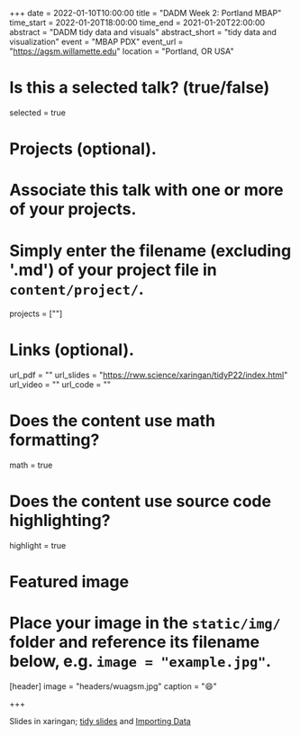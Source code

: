 +++ 
date = 2022-01-10T10:00:00 
title = "DADM Week 2: Portland MBAP" 
time_start = 2022-01-20T18:00:00
time_end = 2021-01-20T22:00:00 
abstract = "DADM tidy data and visuals"
abstract_short = "tidy data and visualization" 
event = "MBAP PDX" 
event_url = "<https://agsm.willamette.edu>" 
location = "Portland, OR USA"

# Is this a selected talk? (true/false)

selected = true

# Projects (optional).

# Associate this talk with one or more of your projects.

# Simply enter the filename (excluding '.md') of your project file in `content/project/`.

projects = [""]

# Links (optional).

url_pdf = "" 
url_slides = "<https://rww.science/xaringan/tidyP22/index.html>"
url_video = "" 
url_code = ""

# Does the content use math formatting?

math = true

# Does the content use source code highlighting?

highlight = true

# Featured image

# Place your image in the `static/img/` folder and reference its filename below, e.g. `image = "example.jpg"`.

[header] 
image = "headers/wuagsm.jpg" 
caption = ":smile:"

+++

Slides in xaringan; [tidy slides](https://rww.science/xaringan/tidyP22/index.html) and [Importing Data](https://rww.science/xaringan/ImportingData/imports.html)
